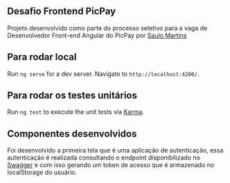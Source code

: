 ## Desafio Frontend PicPay

Projeto desenvolvido como parte do processo seletivo para a vaga de Desenvolvedor Front-end Angular do PicPay por [Saulo Martins](https://www.linkedin.com/in/saulorodriguesm/)

## Para rodar local

Run `ng serve` for a dev server. Navigate to `http://localhost:4200/`.

## Para rodar os testes unitários

Run `ng test` to execute the unit tests via [Karma](https://karma-runner.github.io).

## Componentes desenvolvidos

Foi desenvolvido a primeira tela que é uma aplicação de autenticação, essa autenticação é realizada consultando o endpoint disponibilizado no [Swagger](https://3kniis.sse.codesandbox.io/) e com isso gerando um token de acesso que é armazenado no localStorage do usuário.
